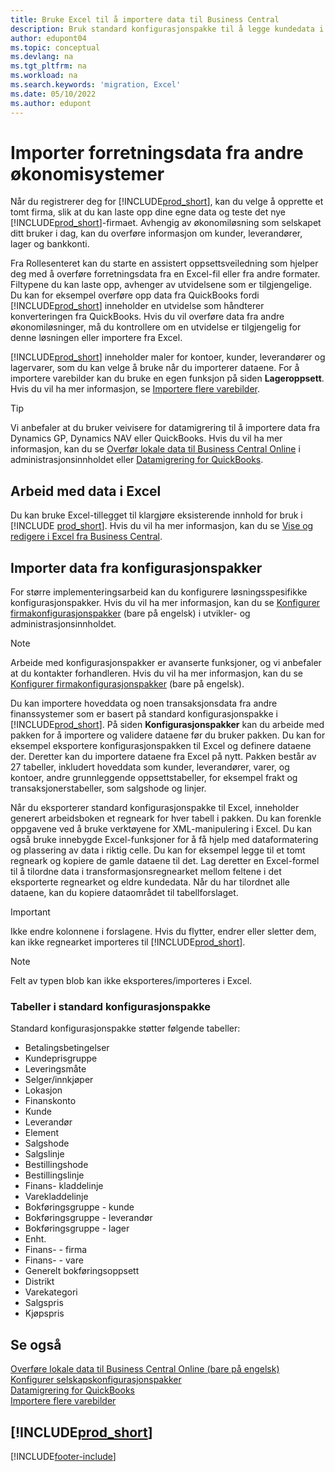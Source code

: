 ```yaml
---
title: Bruke Excel til å importere data til Business Central
description: Bruk standard konfigurasjonspakke til å legge kundedata i Excel og importere dataene tilbake til Business Central.
author: edupont04
ms.topic: conceptual
ms.devlang: na
ms.tgt_pltfrm: na
ms.workload: na
ms.search.keywords: 'migration, Excel'
ms.date: 05/10/2022
ms.author: edupont
---
```

# Importer forretningsdata fra andre økonomisystemer

Når du registrerer deg for [!INCLUDE[prod_short](includes/prod_short.md)], kan du velge å opprette et tomt firma, slik at du kan laste opp dine egne data og teste det nye [!INCLUDE[prod_short](includes/prod_short.md)]-firmaet. Avhengig av økonomiløsning som selskapet ditt bruker i dag, kan du overføre informasjon om kunder, leverandører, lager og bankkonti.  

Fra Rollesenteret kan du starte en assistert oppsettsveiledning som hjelper deg med å overføre forretningsdata fra en Excel-fil eller fra andre formater. Filtypene du kan laste opp, avhenger av utvidelsene som er tilgjengelige. Du kan for eksempel overføre opp data fra QuickBooks fordi [!INCLUDE[prod_short](includes/prod_short.md)] inneholder en utvidelse som håndterer konverteringen fra QuickBooks. Hvis du vil overføre data fra andre økonomiløsninger, må du kontrollere om en utvidelse er tilgjengelig for denne løsningen eller importere fra Excel.  

[!INCLUDE[prod_short](includes/prod_short.md)] inneholder maler for kontoer, kunder, leverandører og lagervarer, som du kan velge å bruke når du importerer dataene. For å importere varebilder kan du bruke en egen funksjon på siden **Lageroppsett**. Hvis du vil ha mer informasjon, se [Importere flere varebilder](inventory-how-import-item-pictures.md).

> [!TIP]  
> Vi anbefaler at du bruker veivisere for datamigrering til å importere data fra Dynamics GP, Dynamics NAV eller QuickBooks. Hvis du vil ha mer informasjon, kan du se [Overfør lokale data til Business Central Online](/dynamics365/business-central/dev-itpro/administration/migrate-data) i administrasjonsinnholdet eller [Datamigrering for QuickBooks](ui-extensions-quickbooks-data-migration.md).

## Arbeid med data i Excel

Du kan bruke Excel-tillegget til klargjøre eksisterende innhold for bruk i [!INCLUDE [prod_short](includes/prod_short.md)]. Hvis du vil ha mer informasjon, kan du se [Vise og redigere i Excel fra Business Central](across-work-with-excel.md).  

## Importer data fra konfigurasjonspakker

For større implementeringsarbeid kan du konfigurere løsningsspesifikke konfigurasjonspakker. Hvis du vil ha mer informasjon, kan du se [Konfigurer firmakonfigurasjonspakker](/dynamics365/business-central/dev-itpro/administration/set-up-standard-company-configuration-packages) (bare på engelsk) i utvikler- og administrasjonsinnholdet.  

> [!NOTE]  
> Arbeide med konfigurasjonspakker er avanserte funksjoner, og vi anbefaler at du kontakter forhandleren. Hvis du vil ha mer informasjon, kan du se [Konfigurer firmakonfigurasjonspakker](/dynamics365/business-central/dev-itpro/administration/set-up-standard-company-configuration-packages) (bare på engelsk).

Du kan importere hoveddata og noen transaksjonsdata fra andre finanssystemer som er basert på standard konfigurasjonspakke i [!INCLUDE[prod_short](includes/prod_short.md)]. På siden **Konfigurasjonspakker** kan du arbeide med pakken for å importere og validere dataene før du bruker pakken. Du kan for eksempel eksportere konfigurasjonspakken til Excel og definere dataene der. Deretter kan du importere dataene fra Excel på nytt. Pakken består av 27 tabeller, inkludert hoveddata som kunder, leverandører, varer, og kontoer, andre grunnleggende oppsettstabeller, for eksempel frakt og transaksjonerstabeller, som salgshode og linjer.  

Når du eksporterer standard konfigurasjonspakke til Excel, inneholder generert arbeidsboken et regneark for hver tabell i pakken. Du kan forenkle oppgavene ved å bruke verktøyene for XML-manipulering i Excel. Du kan også bruke innebygde Excel-funksjoner for å få hjelp med dataformatering og plassering av data i riktig celle. Du kan for eksempel legge til et tomt regneark og kopiere de gamle dataene til det. Lag deretter en Excel-formel til å tilordne data i transformasjonsregnearket mellom feltene i det eksporterte regnearket og eldre kundedata. Når du har tilordnet alle dataene, kan du kopiere dataområdet til tabellforslaget.  

> [!IMPORTANT]  
> Ikke endre kolonnene i forslagene. Hvis du flytter, endrer eller sletter dem, kan ikke regnearket importeres til [!INCLUDE[prod_short](includes/prod_short.md)].

> [!NOTE]
> Felt av typen blob kan ikke eksporteres/importeres i Excel.

### Tabeller i standard konfigurasjonspakke

Standard konfigurasjonspakke støtter følgende tabeller:

- Betalingsbetingelser
- Kundeprisgruppe
- Leveringsmåte
- Selger/innkjøper
- Lokasjon
- Finanskonto
- Kunde
- Leverandør
- Element
- Salgshode
- Salgslinje
- Bestillingshode
- Bestillingslinje
- Finans- kladdelinje
- Varekladdelinje
- Bokføringsgruppe - kunde
- Bokføringsgruppe - leverandør
- Bokføringsgruppe - lager
- Enht.
- Finans- - firma
- Finans- - vare
- Generelt bokføringsoppsett
- Distrikt
- Varekategori
- Salgspris
- Kjøpspris

## Se også

[Overføre lokale data til Business Central Online (bare på engelsk)](/dynamics365/business-central/dev-itpro/administration/migrate-data)  
[Konfigurer selskapskonfigurasjonspakker](/dynamics365/business-central/dev-itpro/administration/set-up-standard-company-configuration-packages)  
[Datamigrering for QuickBooks](ui-extensions-quickbooks-data-migration.md)  
[Importere flere varebilder](inventory-how-import-item-pictures.md)

## [!INCLUDE[prod_short](includes/free_trial_md.md)]  


[!INCLUDE[footer-include](includes/footer-banner.md)]